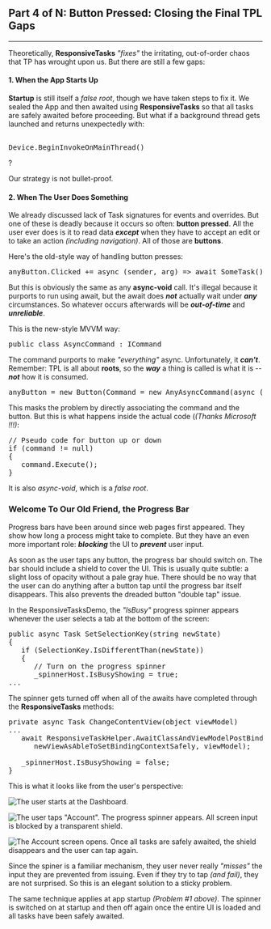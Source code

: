## Part 4 of N: Button Pressed: Closing the Final TPL Gaps
---
Theoretically, **ResponsiveTasks** *"fixes"* the irritating, out-of-order chaos that TP has wrought upon us.  But there are still a few gaps:

#### 1. When the App Starts Up
**Startup** is still itself a *false root*, though we have taken steps to fix it. We sealed the App and then awaited using **ResponsiveTasks** so that all tasks are safely awaited before proceeding.  But what if a background thread gets launched and returns unexpectedly with:

<pre lang='cs'> 
Device.BeginInvokeOnMainThread()
</pre>
?

Our strategy is not bullet-proof.

#### 2. When The User Does Something
We already discussed lack of Task signatures for events and overrides.  But one of these is deadly because it occurs so often: **button pressed**. All the user ever does is it to read data ***except*** when they have to accept an edit or to take an action *(including navigation)*.  All of those are **buttons**.

Here's the old-style way of handling button presses:

<pre lang='cs'>
anyButton.Clicked += async (sender, arg) => await SomeTask();
</pre>

But this is obviously the same as any **async-void** call. It's illegal because it purports to run using await, but the await does ***not*** actually wait under ***any*** circumstances.  So whatever occurs afterwards will be ***out-of-time*** and ***unreliable***.

This is the new-style MVVM way:

<pre lang='cs'>
public class AsyncCommand : ICommand
</pre>

The command purports to make *"everything"* async. Unfortunately, it ***can't***.  Remember: TPL is all about **roots**, so the ***way*** a thing is called is what it is -- ***not*** how it is consumed.

<pre lang='cs'>
anyButton = new Button(Command = new AnyAsyncCommand(async () => SomeTask()));
</pre>

This masks the problem by directly associating the command and the button. But this is what happens inside the actual code (*(Thanks Microsoft !!!)*:

<pre lang='cs'>
// Pseudo code for button up or down
if (command != null)
{
   command.Execute();
}
</pre>

It is also *async-void*, which is a *false root*.

### Welcome To Our Old Friend, the Progress Bar

Progress bars have been around since web pages first appeared.  They show how long a process might take to complete.  But they have an even more important role: ***blocking*** the UI to ***prevent*** user input.

As soon as the user taps any button, the progress bar should switch on.  The bar should include a shield to cover the UI. This is usually quite subtle: a slight loss of opacity without a pale gray hue. There should be no way that the user can do anything after a button tap until the progress bar itself disappears.  This also prevents the dreaded button "double tap" issue.

In the ResponsiveTasksDemo, the *"IsBusy"* progress spinner appears whenever the user selects a tab at the bottom of the screen:

<pre lang='cs'>
public async Task SetSelectionKey(string newState)
{
   if (SelectionKey.IsDifferentThan(newState))
   {
      // Turn on the progress spinner
      _spinnerHost.IsBusyShowing = true;
...
</pre>

The spinner gets turned off when all of the awaits have completed through the **ResponsiveTasks** methods:

<pre lang='cs'>
private async Task ChangeContentView<InterfaceT, ClassT>(object viewModel)
...
   await ResponsiveTaskHelper.AwaitClassAndViewModelPostBinding(
      newViewAsAbleToSetBindingContextSafely, viewModel);

   _spinnerHost.IsBusyShowing = false;
}
</pre>

This is what it looks like from the user's perspective:

![The user starts at the Dashboard.](Dashboard_Tab.jpg)

![The user taps "Account".  The progress spinner appears.  All screen input is blocked by a transparent shield.](Progress_Spinner.jpg)

![The Account screen opens. Once all tasks are safely awaited, the shield disappears and the user can tap again.](Account_Tab.jpg)

Since the spiner is a familiar mechanism, they user never really *"misses"* the input they are prevented from issuing. Even if they try to tap *(and fail)*, they are not surprised.  So this is an elegant solution to a sticky problem.

The same technique applies at app startup *(Problem #1 above)*.  The spinner is switched on at startup and then off again once the entire UI is loaded and all tasks have been safely awaited.

